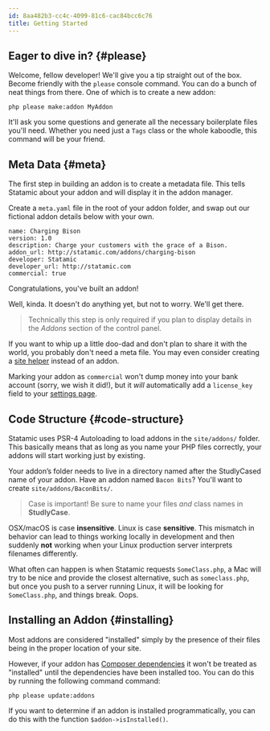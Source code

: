 ```yaml
---
id: 8aa482b3-cc4c-4099-81c6-cac84bcc6c76
title: Getting Started
---
```

## Eager to dive in? {#please}

Welcome, fellow developer! We'll give you a tip straight out of the box. Become friendly with the `please` console command. You can do a bunch of neat things from there. One of which is to create a new addon:

``` .language-bash
php please make:addon MyAddon
```

It'll ask you some questions and generate all the necessary boilerplate files you'll need. Whether you need just a `Tags` class or the whole kaboodle, this command will be your friend.

## Meta Data {#meta}

The first step in building an addon is to create a metadata file. This tells Statamic about your addon and will display it in the addon manager.

Create a `meta.yaml` file in the root of your addon folder, and swap out our fictional addon details below with your own.

``` .language-yaml
name: Charging Bison
version: 1.0
description: Charge your customers with the grace of a Bison.
addon_url: http://statamic.com/addons/charging-bison
developer: Statamic
developer_url: http://statamic.com
commercial: true
```

Congratulations, you've built an addon!

Well, kinda. It doesn't do anything yet, but not to worry. We'll get there.

> Technically this step is only required if you plan to display details in the _Addons_ section of the control panel.

If you want to whip up a little doo-dad and don't plan to share it with the world, you probably don't need a meta file. You may even consider creating a [site helper](/addons/site-helpers) instead of an addon.

Marking your addon as `commercial` won't dump money into your bank account (sorry, we wish it did!), but it _will_ automatically add a `license_key` field to your [settings page](/addons/classes/settings#ui).


## Code Structure {#code-structure}

Statamic uses PSR-4 Autoloading to load addons in the `site/addons/` folder. This basically means that as long as you name your PHP files correctly, your addons will start working just by existing.

Your addon’s folder needs to live in a directory named after the StudlyCased name of your addon. Have an addon named `Bacon Bits`? You'll want to create `site/addons/BaconBits/`.

> Case is important! Be sure to name your files _and_ class names in **StudlyCase**.

OSX/macOS is case **insensitive**. Linux is case **sensitive**. This mismatch in behavior can lead to things working locally in development and then suddenly **not** working when your Linux production server interprets filenames differently.

What often can happen is when Statamic requests `SomeClass.php`, a Mac will try to be nice and provide the closest alternative, such as `someclass.php`, but once you push to a server running Linux, it will be looking for `SomeClass.php`, and things break. Oops.

## Installing an Addon {#installing}

Most addons are considered "installed" simply by the presence of their files being in the proper location of your site.

However, if your addon has [Composer dependencies](/addons/bootstrapping#composer) it won't be treated as "installed" until the dependencies have been installed too. You can do this by running the following command command:

``` .lang-bash
php please update:addons
```

If you want to determine if an addon is installed programmatically, you can do this with the function `$addon->isInstalled()`.
